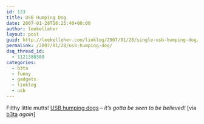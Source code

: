 ```yaml
---
id: 133
title: USB Humping Dog
date: 2007-01-28T16:25:40+00:00
author: leekelleher
layout: post
guid: http://leekelleher.com/linklog/2007/01/28/single-usb-humping-dog/
permalink: /2007/01/28/usb-humping-dog/
dsq_thread_id:
  - 1121388380
categories:
  - b3ta
  - funny
  - gadgets
  - linklog
  - usb
---
```

Filthy little mutts! [USB humping dogs](http://www.digitalworldtokyo.com/2006/12/legs_everywhere_rejoice_as_dog.php?b3ta) _&#8211; it&#8217;s gotta be seen to be believed!_ [via [b3ta](http://www.b3ta.com/newsletter/issue262/) _again_]